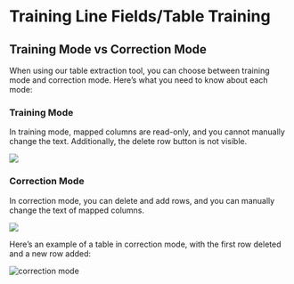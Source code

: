 # Training Line Fields/Table Training

## Training Mode vs Correction Mode

When using our table extraction tool, you can choose between training mode and correction mode. Here’s what you need to know about each mode:

### Training Mode

In training mode, mapped columns are read-only, and you cannot manually change the text. Additionally, the delete row button is not visible.

![](https://lh7-us.googleusercontent.com/4kLjviYxCQDKZ79f8WhFxD1-6fu4kwHuubU5bJ\_gUIeC8YMof5uZyo4fGjlpqLJavKsDKyritUiRBEPqHKtgbZfJF7-iEgg0dKq9Uij\_tPGLWcNgwubi5ntYw7sMj2TMrzrw\_RUptwK0vXqY7vy4f9Q)

### Correction Mode

In correction mode, you can delete and add rows, and you can manually change the text of mapped columns.

![](https://lh7-us.googleusercontent.com/nOtjJPzPjMakpEZs0apOukqMeRbDg8fQJ131vKiSGhEc9klU-6pQFWc7lmwz\_3zn4H4TXdooN8miUUHf8e9YKo-p1iCW8o4OuJvMdIISH65RW3KceESRM0\_YVAX9ienQqJAbFjgRebeyIcHSALhooxg)

Here’s an example of a table in correction mode, with the first row deleted and a new row added:

![correction mode](https://lh7-us.googleusercontent.com/3C5zN2Uxh-MVUi1WwC70EZeoYtJAoDiCZjqBIGvaSVSCn9SU7wZENHTvaFIV55KckB94MFEDbn46T-oIClqcHesSJfrBSpCkLaMroVONR5380vzBMRsJ3nJxLlGE6GlISIJpYwQDHdJ\_NuMvAD1kN\_c)


